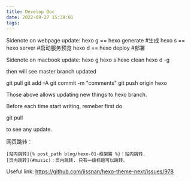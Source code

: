```yaml
---
title: Develop Doc
date: 2022-09-27 15:39:01
tags:
---
```


Sidenote on webpage update:
hexo g == hexo generate #生成
hexo s == hexo server #启动服务预览
hexo d == hexo deploy #部署

Sidenote on macbook update:
hexo g
hexo s
hexo clean
hexo d -g

then will see master branch updated

git pull
git add -A
git commit -m "comments"
git push origin hexo

Those above allows updating new things to hexo branch.

Before each time start writing, remeber first do

git pull

to see any update.


网页跳转：  

    [站内跳转]{% post_path blog/hexo-01-框架篇 %}：站内跳转.  
    [页内跳转](#music)：页内跳转. 只有一级标题可以跳转。  
Useful link: https://github.com/iissnan/hexo-theme-next/issues/978
